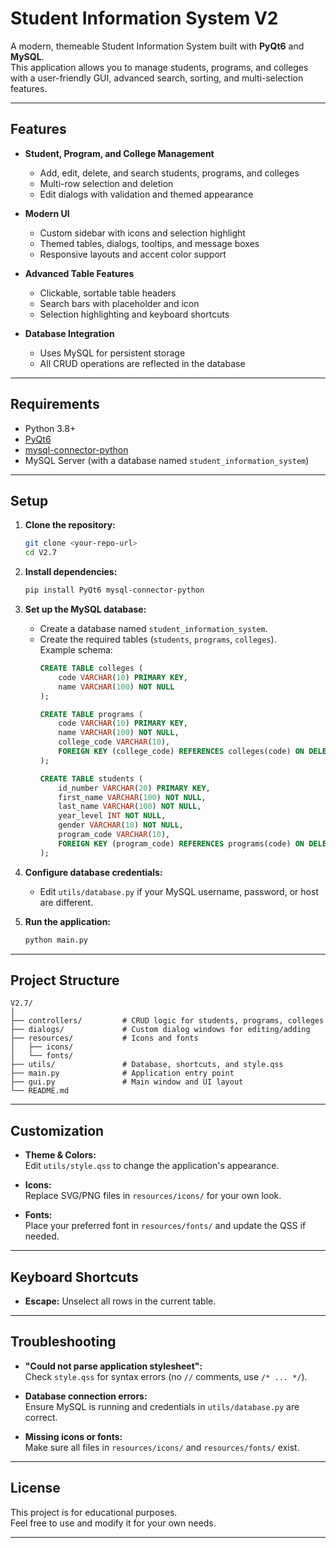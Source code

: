 # Student Information System V2

A modern, themeable Student Information System built with **PyQt6** and **MySQL**.  
This application allows you to manage students, programs, and colleges with a user-friendly GUI, advanced search, sorting, and multi-selection features.

---

## Features

- **Student, Program, and College Management**
  - Add, edit, delete, and search students, programs, and colleges
  - Multi-row selection and deletion
  - Edit dialogs with validation and themed appearance

- **Modern UI**
  - Custom sidebar with icons and selection highlight
  - Themed tables, dialogs, tooltips, and message boxes
  - Responsive layouts and accent color support

- **Advanced Table Features**
  - Clickable, sortable table headers
  - Search bars with placeholder and icon
  - Selection highlighting and keyboard shortcuts

- **Database Integration**
  - Uses MySQL for persistent storage
  - All CRUD operations are reflected in the database

---

## Requirements

- Python 3.8+
- [PyQt6](https://pypi.org/project/PyQt6/)
- [mysql-connector-python](https://pypi.org/project/mysql-connector-python/)
- MySQL Server (with a database named `student_information_system`)

---

## Setup

1. **Clone the repository:**
    ```bash
    git clone <your-repo-url>
    cd V2.7
    ```

2. **Install dependencies:**
    ```bash
    pip install PyQt6 mysql-connector-python
    ```

3. **Set up the MySQL database:**
    - Create a database named `student_information_system`.
    - Create the required tables (`students`, `programs`, `colleges`).  
      Example schema:
      ```sql
      CREATE TABLE colleges (
          code VARCHAR(10) PRIMARY KEY,
          name VARCHAR(100) NOT NULL
      );

      CREATE TABLE programs (
          code VARCHAR(10) PRIMARY KEY,
          name VARCHAR(100) NOT NULL,
          college_code VARCHAR(10),
          FOREIGN KEY (college_code) REFERENCES colleges(code) ON DELETE CASCADE
      );

      CREATE TABLE students (
          id_number VARCHAR(20) PRIMARY KEY,
          first_name VARCHAR(100) NOT NULL,
          last_name VARCHAR(100) NOT NULL,
          year_level INT NOT NULL,
          gender VARCHAR(10) NOT NULL,
          program_code VARCHAR(10),
          FOREIGN KEY (program_code) REFERENCES programs(code) ON DELETE CASCADE
      );
      ```

4. **Configure database credentials:**
    - Edit `utils/database.py` if your MySQL username, password, or host are different.

5. **Run the application:**
    ```bash
    python main.py
    ```

---

## Project Structure

```
V2.7/
│
├── controllers/         # CRUD logic for students, programs, colleges
├── dialogs/             # Custom dialog windows for editing/adding
├── resources/           # Icons and fonts
│   ├── icons/
│   └── fonts/
├── utils/               # Database, shortcuts, and style.qss
├── main.py              # Application entry point
├── gui.py               # Main window and UI layout
└── README.md
```

---

## Customization

- **Theme & Colors:**  
  Edit `utils/style.qss` to change the application's appearance.

- **Icons:**  
  Replace SVG/PNG files in `resources/icons/` for your own look.

- **Fonts:**  
  Place your preferred font in `resources/fonts/` and update the QSS if needed.

---

## Keyboard Shortcuts

- **Escape:** Unselect all rows in the current table.

---

## Troubleshooting

- **"Could not parse application stylesheet":**  
  Check `style.qss` for syntax errors (no `//` comments, use `/* ... */`).

- **Database connection errors:**  
  Ensure MySQL is running and credentials in `utils/database.py` are correct.

- **Missing icons or fonts:**  
  Make sure all files in `resources/icons/` and `resources/fonts/` exist.

---

## License

This project is for educational purposes.  
Feel free to use and modify it for your own needs.

---